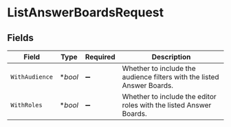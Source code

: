 # ListAnswerBoardsRequest


## Fields

| Field                                                                  | Type                                                                   | Required                                                               | Description                                                            |
| ---------------------------------------------------------------------- | ---------------------------------------------------------------------- | ---------------------------------------------------------------------- | ---------------------------------------------------------------------- |
| `WithAudience`                                                         | **bool*                                                                | :heavy_minus_sign:                                                     | Whether to include the audience filters with the listed Answer Boards. |
| `WithRoles`                                                            | **bool*                                                                | :heavy_minus_sign:                                                     | Whether to include the editor roles with the listed Answer Boards.     |